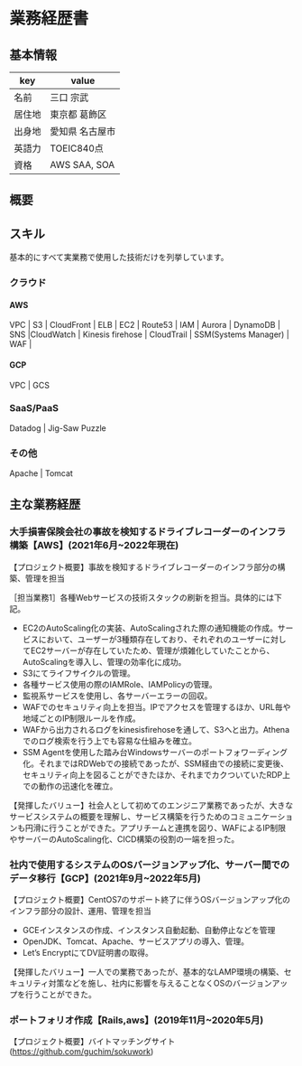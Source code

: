 # 業務経歴書

## 基本情報

|key|value|
|----|----|
|名前|三口 宗武|
|居住地|東京都 葛飾区|
|出身地|愛知県 名古屋市|
|英語力|TOEIC840点|
|資格|AWS SAA, SOA|

## 概要
## スキル

基本的にすべて実業務で使用した技術だけを列挙しています。

### クラウド

#### AWS

VPC | S3 | CloudFront | ELB | EC2 | Route53 | IAM | Aurora | DynamoDB | SNS |CloudWatch | Kinesis firehose | CloudTrail | SSM(Systems Manager) | WAF | 

#### GCP

VPC | GCS 

### SaaS/PaaS

Datadog | Jig-Saw Puzzle

### その他

 Apache | Tomcat

## 主な業務経歴

### 大手損害保険会社の事故を検知するドライブレコーダーのインフラ構築【AWS】(2021年6月~2022年現在)

【プロジェクト概要】事故を検知するドライブレコーダーのインフラ部分の構築、管理を担当

［担当業務1］各種Webサービスの技術スタックの刷新を担当。具体的には下記。

- EC2のAutoScaling化の実装、AutoScalingされた際の通知機能の作成。サービスにおいて、ユーザーが3種類存在しており、それぞれのユーザーに対してEC2サーバーが存在していたため、管理が煩雑化していたことから、AutoScalingを導入し、管理の効率化に成功。
- S3にてライフサイクルの管理。
- 各種サービス使用の際のIAMRole、IAMPolicyの管理。
- 監視系サービスを使用し、各サーバーエラーの回収。
- WAFでのセキュリティ向上を担当。IPでアクセスを管理するほか、URL毎や地域ごとのIP制限ルールを作成。
- WAFから出力されるログをkinesisfirehoseを通して、S3へと出力。Athenaでのログ検索を行う上でも容易な仕組みを確立。
- SSM Agentを使用した踏み台Windowsサーバーのポートフォワーディング化。それまではRDWebでの接続であったが、SSM経由での接続に変更後、セキュリティ向上を図ることができたほか、それまでカクついていたRDP上での動作の迅速化を確立。


【発揮したバリュー】社会人として初めてのエンジニア業務であったが、大きなサービスシステムの概要を理解し、サービス構築を行うためのコミュニケーションも円滑に行うことができた。アプリチームと連携を図り、WAFによるIP制限やサーバーのAutoScaling化、CICD構築の役割の一端を担った。

### 社内で使用するシステムのOSバージョンアップ化、サーバー間でのデータ移行【GCP】(2021年9月~2022年5月)

【プロジェクト概要】CentOS7のサポート終了に伴うOSバージョンアップ化のインフラ部分の設計、運用、管理を担当

- GCEインスタンスの作成、インスタンス自動起動、自動停止などを管理
- OpenJDK、Tomcat、Apache、サービスアプリの導入、管理。
- Let’s EncryptにてDV証明書の取得。

【発揮したバリュー】一人での業務であったが、基本的なLAMP環境の構築、セキュリティ対策などを施し、社内に影響を与えることなくOSのバージョンアップを行うことができた。 

### ポートフォリオ作成【Rails,aws】(2019年11月~2020年5月)
【プロジェクト概要】バイトマッチングサイト(https://github.com/guchim/sokuwork)
